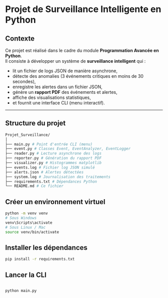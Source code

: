 # Projet de Surveillance Intelligente en Python

## Contexte

Ce projet est réalisé dans le cadre du module **Programmation Avancée en Python**.  
Il consiste à développer un système de **surveillance intelligent** qui :

- lit un fichier de logs JSON de manière asynchrone,
- détecte des anomalies (3 événements critiques en moins de 30 secondes),
- enregistre les alertes dans un fichier JSON,
- génère un **rapport PDF** des événements et alertes,
- affiche des visualisations statistiques,
- et fournit une interface CLI (menu interactif).

---

## Structure du projet

``` bash
Projet_Surveillance/
│
├── main.py # Point d'entrée CLI (menu)
├── event.py # Classes Event, EventAnalyzer, EventLogger
├── reader.py # Lecture asynchrone des logs
├── reporter.py # Génération du rapport PDF
├── visualizer.py # Histogrammes matplotlib
├── events.log # Fichier log JSON simulé
├── alerts.json # Alertes détectées
├── system.log # Journalisation des traitements
├── requirements.txt # Dépendances Python
└── README.md # Ce fichier

```

## Créer un environnement virtuel

``` bash
python -m venv venv
# Sous Windows
venv\Scripts\activate
# Sous Linux / Mac
source venv/bin/activate
```

## Installer les dépendances

``` bash
pip install -r requirements.txt

```

## Lancer la CLI

``` bash

python main.py
